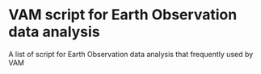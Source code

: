 # VAM script for Earth Observation data analysis
A list of script for Earth Observation data analysis that frequently used by VAM
